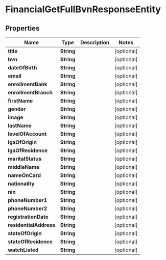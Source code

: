 

# FinancialGetFullBvnResponseEntity


## Properties

| Name | Type | Description | Notes |
|------------ | ------------- | ------------- | -------------|
|**title** | **String** |  |  [optional] |
|**bvn** | **String** |  |  [optional] |
|**dateOfBirth** | **String** |  |  [optional] |
|**email** | **String** |  |  [optional] |
|**enrollmentBank** | **String** |  |  [optional] |
|**enrollmentBranch** | **String** |  |  [optional] |
|**firstName** | **String** |  |  [optional] |
|**gender** | **String** |  |  [optional] |
|**image** | **String** |  |  [optional] |
|**lastName** | **String** |  |  [optional] |
|**levelOfAccount** | **String** |  |  [optional] |
|**lgaOfOrigin** | **String** |  |  [optional] |
|**lgaOfResidence** | **String** |  |  [optional] |
|**maritalStatus** | **String** |  |  [optional] |
|**middleName** | **String** |  |  [optional] |
|**nameOnCard** | **String** |  |  [optional] |
|**nationality** | **String** |  |  [optional] |
|**nin** | **String** |  |  [optional] |
|**phoneNumber1** | **String** |  |  [optional] |
|**phoneNumber2** | **String** |  |  [optional] |
|**registrationDate** | **String** |  |  [optional] |
|**residentialAddress** | **String** |  |  [optional] |
|**stateOfOrigin** | **String** |  |  [optional] |
|**stateOfResidence** | **String** |  |  [optional] |
|**watchListed** | **String** |  |  [optional] |



